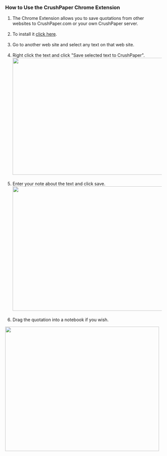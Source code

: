 <!---
Copyright 2015 CrushPaper.com.

This file is part of CrushPaper.

CrushPaper is free software: you can redistribute it and/or modify
it under the terms of version 3 of the GNU Affero General Public
License as published by the Free Software Foundation.

CrushPaper is distributed in the hope that it will be useful,
but WITHOUT ANY WARRANTY; without even the implied warranty of
MERCHANTABILITY or FITNESS FOR A PARTICULAR PURPOSE.  See the
GNU Affero General Public License for more details.

You should have received a copy of the GNU Affero General Public License
along with CrushPaper.  If not, see <http://www.gnu.org/licenses/>.
--->

### How to Use the CrushPaper Chrome Extension

1. The Chrome Extension allows you to save quotations from other websites to CrushPaper.com or your own CrushPaper server.<br><br>
1. To install it <a target="_blank" href="https://chrome.google.com/webstore/detail/save-to-crushpaper/jjnfigkmhokbibfpbcjlnigabaomnhki">click here</a>.<br><br>
1. Go to another web site and select any text on that web site.<br><br>
1. Right click the text and click "Save selected text to CrushPaper".<br>
<img src="/images/sc-rightclicktext.png" class="scimage" height="376" width="495"><br><br>
1. Enter your note about the text and click save.<br>
<img src="/images/sc-savequotation.png" class="scimage" height="400" width="495"><br><br>
1. Drag the quotation into a notebook if you wish.<br>
<img src="/images/sc-dragquotation.png" class="scimage" height="400" width="495">

